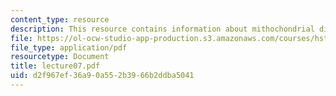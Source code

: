 ```yaml
---
content_type: resource
description: This resource contains information about mithochondrial disorders.
file: https://ol-ocw-studio-app-production.s3.amazonaws.com/courses/hst-161-molecular-biology-and-genetics-in-modern-medicine-fall-2007/d2f967ef36a90a552b3966b2ddba5041_lecture07.pdf
file_type: application/pdf
resourcetype: Document
title: lecture07.pdf
uid: d2f967ef-36a9-0a55-2b39-66b2ddba5041
---
```

